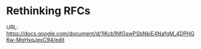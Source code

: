 # Rethinking RFCs

URL: https://docs.google.com/document/d/1lKcb1NfGswPSbNkiE4NafgM_4DPHGKw-MgHxqJexC94/edit
